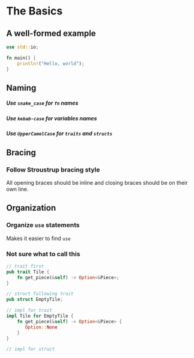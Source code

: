 # The Basics
## A well-formed example
``` rust
use std::io;

fn main() {
	println!("Hello, world");
}
```

## Naming
##### Use `snake_case` for `fn` names
##### Use `kebab-case` for variables names
##### Use `UpperCamelCase` for `traits` and `structs`

## Bracing
### Follow Stroustrup bracing style
All opening braces should be inline and closing braces should be on their own line.

## Organization
### Organize `use` statements
Makes it easier to find `use` 

### Not sure what to call this
``` rust
// trait first
pub trait Tile {
    fn get_piece(&self) -> Option<&Piece>;
}

// struct following trait
pub struct EmptyTile;

// impl for trait
impl Tile for EmptyTile {
    fn get_piece(&self) -> Option<&Piece> {
       Option::None
    }
}

// impl for struct
```

